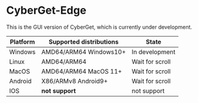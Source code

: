 # CyberGet-Edge
This is the GUI version of CyberGet, which is currently under development.

 
| Platform      |    Supported distributions    | State              |
| --------------|------------------------------ | ------------------ |
| Windows       | AMD64/ARM64 Windows10+        |  In development    |
| Linux         | AMD64/ARM64                   |  Wait for scroll   |
| MacOS         | AMD64/ARM64 MacOS 11+         |  Wait for scroll   |
| Android       | X86/ARMv8 Android9+           |  Wait for scroll   |
| IOS           | <strong>not support</strong>  |  not support       |
